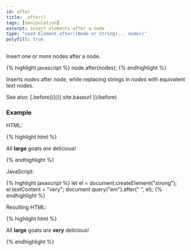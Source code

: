 ```yaml
---
id: after
title: .after()
tags: [manipulation]
excerpt: insert elements after a node
type: "void Element.after((Node or String)... nodes)"
polyfill: true
---
```


Insert one or more nodes after a node.

{% highlight javascript %}
node.after(nodes);
{% endhighlight %}

Inserts <var>nodes</var> after <var>node</var>, while replacing strings in <var>nodes</var> with equivalent text nodes.

See also: [.before()]({{ site.baseurl }}/before)

### Example

HTML:

{% highlight html %}
<p>
    All
    <strong>large</strong>
    goats
    <em>are</em>
    delicious!
</p>
{% endhighlight %}

JavaScript:

{% highlight javascript %}
let el = document.createElement("strong");
el.textContent = "very";
document.query("em").after(" ", el);
{% endhighlight %}

Resulting HTML:

{% highlight html %}
<p>
    All
    <strong>large</strong>
    goats
    <em>are</em>
    <strong>very</strong>
    delicious!
</p>
{% endhighlight %}

